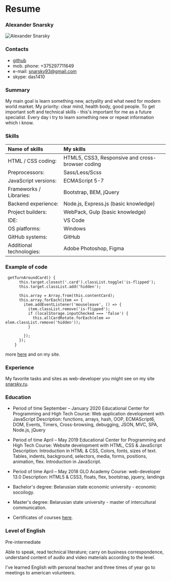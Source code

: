 # Resume 

### Alexander Snarsky

![Alexander Snarsky](/img/my-photo.png/470x408 "Here could be my photo but something wrong")

### Contacts 
* [github](https://github.com/webdevsnarsky)
* mob. phone: +375297711649
* e-mail: snarsky93@gmail.com 
* skype: das1410

### Summary
My main goal is learn something new, actyality and what need for modern world market.
My priority: clear mind, health body, good people.
To get important soft and technical skills - this's important for me as a future specialist. 
Every day i try to learn something new or repeat information which i know.  

### Skills 
| Name of skills           | My skills                                        |
| :------------------------|:-------------------------------------------------|
| HTML / CSS coding:       | HTML5, CSS3, Responsive and cross-browser coding |
| Preprocessors:           | Sass/Less/Scss                                   |
| JavaScript versions:     | ECMAScript 5-7                                   |
| Frameworks / Libraries:  | Bootstrap, BEM, jQuery                           |
| Backend experience:      | Node.js, Express.js (basic knowledge)            |
| Project builders:        | WebPack, Gulp (basic knowledge)                  |
| IDE:                     | VS Code                                          |
| OS platforms:            | Windows                                          |
| GitHub systems:          | GitHub                                           |
| Additional technologies: | Adobe Photoshop, Figma                           |

### Example of code 

```
 getTurnAroundCard() {
      this.target.closest('.card').classList.toggle('is-flipped');
      this.target.classList.add('hidden');
   
      this.array = Array.from(this.contentCard);
      this.array.forEach(item => {
        item.addEventListener('mouseleave', () => {
          item.classList.remove('is-flipped');
          if (localStorage.inputChecked === 'false') {
            this.allCardRotate.forEach(elem => elem.classList.remove('hidden'));
          }
          
        });
      });
    }
```

more [here](http://snarsky.ru) and on my site. 

### Experience 

My favorite tasks and sites as web-developer you might see on my site [snarsky.ru](http://snarsky.ru).

### Education 

- Period of time September – January 2020
Educational Center for Programming and High Tech
Course: Web application development with JavaScript 
Description: functions, arrays, hash, OOP, ECMAScript6, DOM, Events, Timers, Cross-browsing, debugging, JSON, MVC, SPA, Node.js, jQuery

- Period of time April – May 2019 
Educational Center for Programming and High Tech 
Course: Website development with HTML, CSS & JavaScript 
Description: Introduction in HTML & CSS, Colors, fonts, sizes of text. Tables, indents, background, selectors, media, forms, positions, animation, flex. Introduction in JavaScript.

- Period of time April – May 2018
GLO Academy 
Course: web-developer 13.0 
Description: HTML5 & CSS3, floats, flex, bootstrap, jquery, landings

- Bachelor's degree: Belarusian state economic university - economic socoilogy.

- Master's degree: Belarusian state university - master of intercultural communication.

- Certificates of courses [here](https://study.up-skills.ru/pl/18256801).

### Level of English 
Pre-intermediate

Able to speak, read technical literature; carry on business correspondence, understand content of audio and video materials according to the level.

I've learned English with personal teacher and three times of year go to meetings to american volunteers.